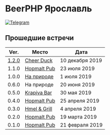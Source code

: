 # BeerPHP Ярославль

[![Telegram](https://img.shields.io/badge/telegram-join%20chat-blue.svg?style=flat)](https://t.me/beerphp_yaroslavl)

## Прошедшие встречи

| Ver.  | Место | Дата |
|-------|-------|------|
| [1.2.0](https://github.com/beerphp/yaroslavl/issues/3) | [Cheer Duck](https://www.instagram.com/cheerduck.space/) | 10 декабря 2019 |
| 1.1.0 | [Hopmalt Pub](https://hopmaltpub.ru/) | 23 июля 2019 |
| 1.0.0 | [На природе](https://github.com/beerphp/yaroslavl/issues/1) | 1 июля 2019 |
| 0.6.0 | На природе | 20 июня 2019 |
| 0.5.0 | [Krapiva Bar](https://www.facebook.com/krapivabaryaroslavl/) | 30 мая 2019 |
| 0.4.0 | [Hopmalt Pub](https://hopmaltpub.ru/) | 25 апреля 2019 |
| 0.3.0 | [Hmel & Grill](https://vk.com/hmelgrill) | 4 апреля 2019 |
| 0.2.0 | [Hopmalt Pub](https://hopmaltpub.ru/) | 19 марта 2019 |
| 0.1.0 | [Hopmalt Pub](https://hopmaltpub.ru/) | 21 февраля 2019 |
